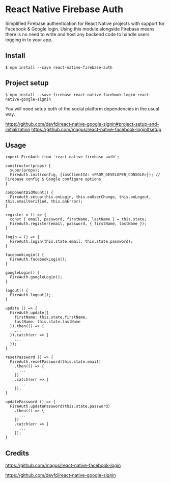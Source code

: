 # React Native Firebase Auth

Simplified Firebase authentication for React Native projects with support for Facebook & Google login.
Using this module alongside Firebase means there is no need to write and host any backend code to handle users logging in to your app.

## Install
```
$ npm install --save react-native-firebase-auth
```

## Project setup

```
$ npm install --save firebase react-native-facebook-login react-native-google-signin
```

You will need setup both of the social platform dependencies in the usual way.

https://github.com/devfd/react-native-google-signin#project-setup-and-initialization
https://github.com/magus/react-native-facebook-login#setup

## Usage

```
import FireAuth from 'react-native-firebase-auth';

constructor(props) {
  super(props);
  FireAuth.init(config, {iosClientId: <FROM_DEVELOPER_CONSOLE>}); // Firebase config & Google configure options
}

componentDidMount() {
  FireAuth.setup(this.onLogin, this.onUserChange, this.onLogout, this.emailVerified, this.onError);
}

register = () => {
  const { email, password, firstName, lastName } = this.state;
  FireAuth.register(email, password, { firstName, lastName });
}

login = () => {
  FireAuth.login(this.state.email, this.state.password);
}

facebookLogin() {
  FireAuth.facebookLogin();
}

googleLogin() {
  FireAuth.googleLogin();
}

logout() {
  FireAuth.logout();
}

update () => {
  FireAuth.update({
    firstName: this.state.firstName,
    lastName: this.state.lastName
  }).then(() => {
    ...
  }).catch(err => {
    ...
  });
}

resetPassword () => {
  FireAuth.resetPassword(this.state.email)
    .then(() => {
      ...
    })
    .catch(err => {
      ...
    });
}

updatePassword () => {
  FireAuth.updatePassword(this.state.password)
    .then(() => {
      ...
    })
    .catch(err => {
      ...
    });
}

```

## Credits

https://github.com/magus/react-native-facebook-login

https://github.com/devfd/react-native-google-signin
